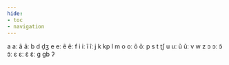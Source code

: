 ```yaml
---
hide:
- toc
- navigation
---
```

a
aː
ã
ãː
b
d
d̠ʒ
e
eː
ẽ
ẽː
f
i
iː
ĩ
ĩː
j
k
kp
l
m
o
oː
õ
õː
p
s
t
t̠ʃ
u
uː
ũ
ũː
v
w
z
ɔ
ɔː
ɔ̃
ɔ̃ː
ɛ
ɛː
ɛ̃
ɛ̃ː
ɡ
ɡb
ʔ
